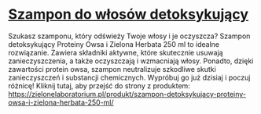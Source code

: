 # [Szampon do włosów detoksykujący](https://zielonelaboratorium.pl/produkt/szampon-detoksykujacy-proteiny-owsa-i-zielona-herbata-250-ml/)

Szukasz szamponu, który odświeży Twoje włosy i je oczyszcza? Szampon detoksykujący Proteiny Owsa i Zielona Herbata 250 ml to idealne rozwiązanie. Zawiera składniki aktywne, które skutecznie usuwają zanieczyszczenia, a także oczyszczają i wzmacniają włosy. Ponadto, dzięki zawartości protein owsa, szampon neutralizuje szkodliwe skutki zanieczyszczeń i substancji chemicznych. Wypróbuj go już dzisiaj i poczuj różnicę! Kliknij tutaj, aby przejść do strony z produktem: https://zielonelaboratorium.pl/produkt/szampon-detoksykujacy-proteiny-owsa-i-zielona-herbata-250-ml/